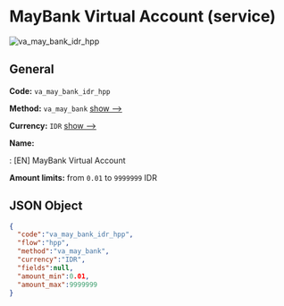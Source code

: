
# MayBank Virtual Account (service) 
![va_may_bank_idr_hpp](https://static.openfintech.io/payment_methods/va_may_bank_idr_hpp/logo.svg?w=400&c=v0.59.26#w200)  

## General 
 
**Code:** `va_may_bank_idr_hpp` 
 
**Method:** `va_may_bank` 
 [show -->](/payment-methods/va_may_bank/) 
 
**Currency:** `IDR` [show -->](/currencies/IDR/) 
 
**Name:** 
 
:	[EN] MayBank Virtual Account 
 
**Amount limits:** from `0.01` to `9999999` IDR 

## JSON Object 

```json
{
  "code":"va_may_bank_idr_hpp",
  "flow":"hpp",
  "method":"va_may_bank",
  "currency":"IDR",
  "fields":null,
  "amount_min":0.01,
  "amount_max":9999999
}
```  
